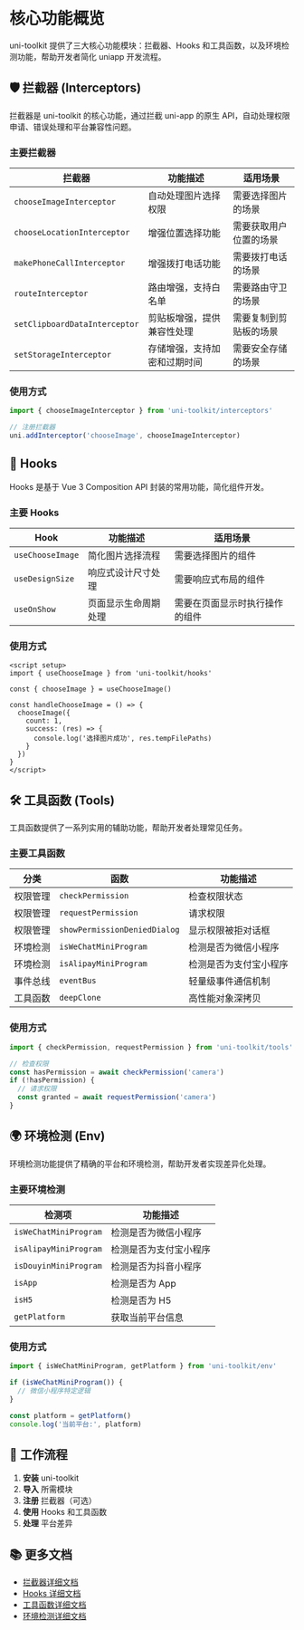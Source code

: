 # 核心功能概览

uni-toolkit 提供了三大核心功能模块：拦截器、Hooks 和工具函数，以及环境检测功能，帮助开发者简化 uniapp 开发流程。

## 🛡️ 拦截器 (Interceptors)

拦截器是 uni-toolkit 的核心功能，通过拦截 uni-app 的原生 API，自动处理权限申请、错误处理和平台兼容性问题。

### 主要拦截器

| 拦截器 | 功能描述 | 适用场景 |
|--------|----------|----------|
| `chooseImageInterceptor` | 自动处理图片选择权限 | 需要选择图片的场景 |
| `chooseLocationInterceptor` | 增强位置选择功能 | 需要获取用户位置的场景 |
| `makePhoneCallInterceptor` | 增强拨打电话功能 | 需要拨打电话的场景 |
| `routeInterceptor` | 路由增强，支持白名单 | 需要路由守卫的场景 |
| `setClipboardDataInterceptor` | 剪贴板增强，提供兼容性处理 | 需要复制到剪贴板的场景 |
| `setStorageInterceptor` | 存储增强，支持加密和过期时间 | 需要安全存储的场景 |

### 使用方式

```typescript
import { chooseImageInterceptor } from 'uni-toolkit/interceptors'

// 注册拦截器
uni.addInterceptor('chooseImage', chooseImageInterceptor)
```

## 🎣 Hooks

Hooks 是基于 Vue 3 Composition API 封装的常用功能，简化组件开发。

### 主要 Hooks

| Hook | 功能描述 | 适用场景 |
|------|----------|----------|
| `useChooseImage` | 简化图片选择流程 | 需要选择图片的组件 |
| `useDesignSize` | 响应式设计尺寸处理 | 需要响应式布局的组件 |
| `useOnShow` | 页面显示生命周期处理 | 需要在页面显示时执行操作的组件 |

### 使用方式

```vue
<script setup>
import { useChooseImage } from 'uni-toolkit/hooks'

const { chooseImage } = useChooseImage()

const handleChooseImage = () => {
  chooseImage({
    count: 1,
    success: (res) => {
      console.log('选择图片成功', res.tempFilePaths)
    }
  })
}
</script>
```

## 🛠️ 工具函数 (Tools)

工具函数提供了一系列实用的辅助功能，帮助开发者处理常见任务。

### 主要工具函数

| 分类 | 函数 | 功能描述 |
|------|------|----------|
| 权限管理 | `checkPermission` | 检查权限状态 |
| 权限管理 | `requestPermission` | 请求权限 |
| 权限管理 | `showPermissionDeniedDialog` | 显示权限被拒对话框 |
| 环境检测 | `isWeChatMiniProgram` | 检测是否为微信小程序 |
| 环境检测 | `isAlipayMiniProgram` | 检测是否为支付宝小程序 |
| 事件总线 | `eventBus` | 轻量级事件通信机制 |
| 工具函数 | `deepClone` | 高性能对象深拷贝 |

### 使用方式

```typescript
import { checkPermission, requestPermission } from 'uni-toolkit/tools'

// 检查权限
const hasPermission = await checkPermission('camera')
if (!hasPermission) {
  // 请求权限
  const granted = await requestPermission('camera')
}
```

## 🌍 环境检测 (Env)

环境检测功能提供了精确的平台和环境检测，帮助开发者实现差异化处理。

### 主要环境检测

| 检测项 | 功能描述 |
|--------|----------|
| `isWeChatMiniProgram` | 检测是否为微信小程序 |
| `isAlipayMiniProgram` | 检测是否为支付宝小程序 |
| `isDouyinMiniProgram` | 检测是否为抖音小程序 |
| `isApp` | 检测是否为 App |
| `isH5` | 检测是否为 H5 |
| `getPlatform` | 获取当前平台信息 |

### 使用方式

```typescript
import { isWeChatMiniProgram, getPlatform } from 'uni-toolkit/env'

if (isWeChatMiniProgram()) {
  // 微信小程序特定逻辑
}

const platform = getPlatform()
console.log('当前平台:', platform)
```

## 🔄 工作流程

1. **安装** uni-toolkit
2. **导入** 所需模块
3. **注册** 拦截器（可选）
4. **使用** Hooks 和工具函数
5. **处理** 平台差异

## 📚 更多文档

- [拦截器详细文档](/guide/interceptors)
- [Hooks 详细文档](/guide/hooks)
- [工具函数详细文档](/guide/tools)
- [环境检测详细文档](/guide/env)